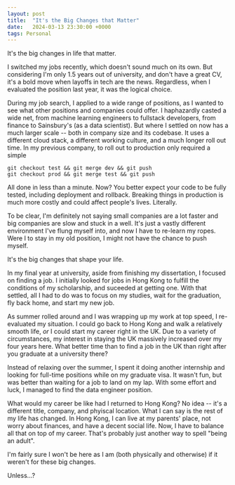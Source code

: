 ```yaml
---
layout: post
title:  "It's the Big Changes that Matter"
date:   2024-03-13 23:30:00 +0000
tags: Personal
---
```


It's the big changes in life that matter.

I switched my jobs recently, which doesn't sound much on its own. But considering I'm only 1.5 years out of university, and don't have a great CV, it's a bold move when layoffs in tech are the news. Regardless, when I evaluated the position last year, it was the logical choice.

During my job search, I applied to a wide range of positions, as I wanted to see what other positions and companies could offer. I haphazardly casted a wide net, from machine learning engineers to fullstack developers, from finance to Sainsbury's (as a data scientist). But where I settled on now has a much larger scale -- both in company size and its codebase. It uses a different cloud stack, a different working culture, and a much longer roll out time. In my previous company, to roll out to production only required a simple

```text
git checkout test && git merge dev && git push
git checkout prod && git merge test && git push
```

All done in less than a minute. Now? You better expect your code to be fully tested, including deployment and rollback. Breaking things in production is much more costly and could affect people's lives. Literally.

To be clear, I'm definitely not saying small companies are a lot faster and big companies are slow and stuck in a well. It's just a vastly different environment I've flung myself into, and now I have to re-learn my ropes. Were I to stay in my old position, I might not have the chance to push myself.

It's the big changes that shape your life.

In my final year at university, aside from finishing my dissertation, I focused on finding a job. I initially looked for jobs in Hong Kong to fulfill the conditions of my scholarship, and suceeded at getting one. With that settled, all I had to do was to focus on my studies, wait for the graduation, fly back home, and start my new job.

As summer rolled around and I was wrapping up my work at top speed<!--read frantically-->, I re-evaluated my situation. I could go back to Hong Kong and walk a relatively smooth life, _or_ I could start my career right in the UK. Due to a variety of circumstances, my interest in staying the UK massively increased over my four years here. What better time than to find a job in the UK than right after you graduate at a university there?

Instead of relaxing over the summer, I spent it doing another internship and looking for full-time positions while on my graduate visa. It wasn't fun, but was better than waiting for a job to land on my lap. With some effort and luck, I managed to find the data engineer position.

What would my career be like had I returned to Hong Kong? No idea -- it's a different title, company, and phyiscal location. What I can say is the rest of my life has changed. In Hong Kong, I can live at my parents' place, not worry about finances, and have a decent social life. Now, I have to balance all that on top of my career. That's probably just another way to spell "being an adult".

I'm fairly sure I won't be here as I am (both physically and otherwise) if it weren't for these big changes.

Unless...?
